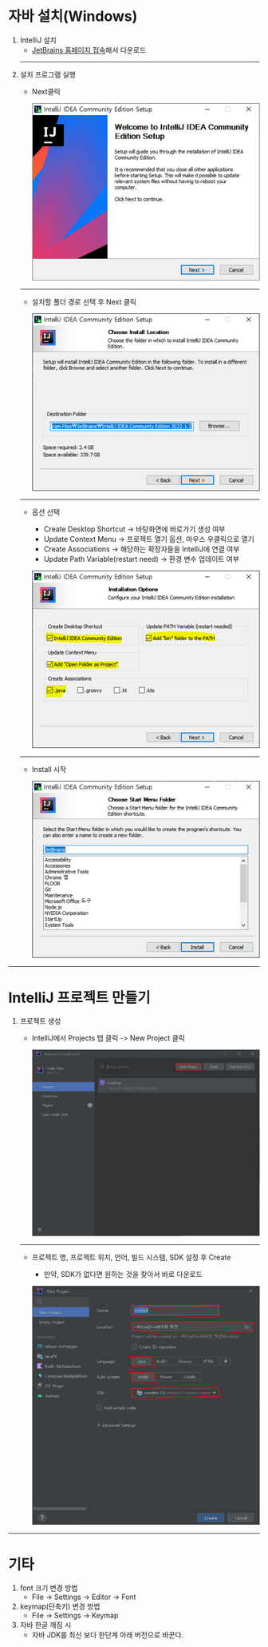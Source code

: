 # 자바 설치(Windows)
1. IntelliJ 설치
    - [JetBrains 홈페이지 접속](https://www.jetbrains.com/ko-kr/idea/)해서 다운로드
    ---
2. 설치 프로그램 실행
    + Next클릭 

        ![Alt text](./Images/JavaSetting/IntelliJ%20Install1.PNG)
    ---
    + 설치할 폴더 경로 선택 후 Next 클릭

        ![Alt text](./Images/JavaSetting/IntelliJ%20Install2.PNG)
    ---
    + 옵션 선택 
        - Create Desktop Shortcut -> 바탕화면에 바로가기 생성 여부
        - Update Context Menu -> 프로젝트 열기 옵션, 마우스 우클릭으로 열기
        - Create Associations -> 해당하는 확장자들을 IntelliJ에 연결 여부
        - Update Path Variable(restart need) -> 환경 변수 업데이트 여부
    
        ![Alt text](./Images/JavaSetting/IntelliJ%20Install3.PNG)
    ---
    + Install 시작

        ![Alt text](./Images/JavaSetting/IntelliJ%20Install4.PNG)
---

# IntelliJ 프로젝트 만들기
1. 프로젝트 생성
    + IntelliJ에서 Projects 탭 클릭 -> New Project 클릭

        ![Alt text](./Images/JavaSetting/Project%20Create1.PNG)
   --- 
    + 프로젝트 명, 프로젝트 위치, 언어, 빌드 시스탬, SDK 설정 후 Create
        - 만약, SDK가 없다면 원하는 것을 찾아서 바로 다운로드

        ![Alt text](./Images//JavaSetting/Project%20Create2.PNG)
    
---
# 기타
1. font 크기 변경 방법
    - File -> Settings -> Editor -> Font
2. keymap(단축키) 변경 방법
    - File -> Settings -> Keymap
3. 자바 한글 깨짐 시
    - 자바 JDK를 최신 보다 한단계 아래 버전으로 바꾼다.